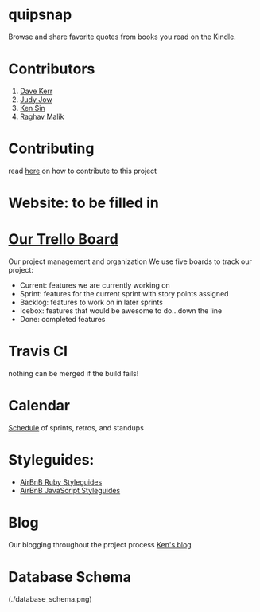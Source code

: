 quipsnap
========

Browse and share favorite quotes from books you read on the Kindle.

# Contributors
1. [Dave Kerr](https://github.com/davek09)
2. [Judy Jow](https://github.com/jjow)
3. [Ken Sin](https://github.com/ksin)
4. [Raghav Malik](https://github.com/raghav1987)

# Contributing
read [here](./contributing.md) on how to contribute to this project

# Website: to be filled in

# [Our Trello Board](https://trello.com/b/fJlR6wUl/quipsnap-name-pending)

Our project management and organization
We use five boards to track our project:
* Current: features we are currently working on 
* Sprint: features for the current sprint with story points assigned
* Backlog: features to work on in later sprints
* Icebox: features that would be awesome to do...down the line
* Done: completed features

# Travis CI
nothing can be merged if the build fails!

# Calendar
[Schedule](https://www.google.com/calendar/embed?src=eqhu4h1iks4tlpoh3dm1a8k2nc%40group.calendar.google.com&ctz=America/New_York) of sprints, retros, and standups

# Styleguides:
* [AirBnB Ruby Styleguides](https://github.com/airbnb/ruby)
* [AirBnB JavaScript Styleguides](https://github.com/airbnb/javascript)

# Blog
Our blogging throughout the project process
[Ken's blog](http://ksin.github.io/)

# Database Schema 
(./database_schema.png)
